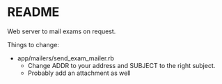 # README

Web server to mail exams on request.

Things to change:

* app/mailers/send_exam_mailer.rb
  - Change ADDR to your address and SUBJECT to the right subject.
  - Probably add an attachment as well
